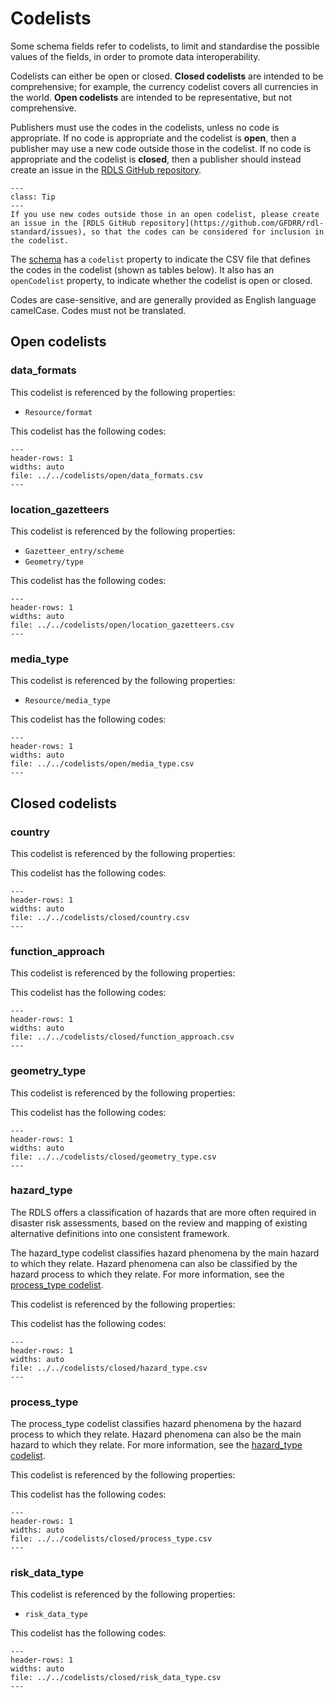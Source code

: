 # Codelists

Some schema fields refer to codelists, to limit and standardise the possible values of the fields, in order to promote data interoperability.

Codelists can either be open or closed. **Closed codelists** are intended to be comprehensive; for example, the currency codelist covers all currencies in the world. **Open codelists** are intended to be representative, but not comprehensive.

Publishers must use the codes in the codelists, unless no code is appropriate. If no code is appropriate and the codelist is **open**, then a publisher may use a new code outside those in the codelist. If no code is appropriate and the codelist is **closed**, then a publisher should instead create an issue in the [RDLS GitHub repository](https://github.com/GFDRR/rdl-standard/issues).

```{admonition} Extending open codelists
---
class: Tip
---
If you use new codes outside those in an open codelist, please create an issue in the [RDLS GitHub repository](https://github.com/GFDRR/rdl-standard/issues), so that the codes can be considered for inclusion in the codelist.
```

The [schema](index.md) has a `codelist` property to indicate the CSV file that defines the codes in the codelist (shown as tables below). It also has an `openCodelist` property, to indicate whether the codelist is open or closed.

Codes are case-sensitive, and are generally provided as English language camelCase. Codes must not be translated.

## Open codelists

### data_formats

This codelist is referenced by the following properties:

- `Resource/format`

This codelist has the following codes:

```{csv-table-no-translate}
---
header-rows: 1
widths: auto
file: ../../codelists/open/data_formats.csv
---
```

### location_gazetteers

This codelist is referenced by the following properties:

- `Gazetteer_entry/scheme`
- `Geometry/type`

This codelist has the following codes:

```{csv-table-no-translate}
---
header-rows: 1
widths: auto
file: ../../codelists/open/location_gazetteers.csv
---
```

### media_type

This codelist is referenced by the following properties:

- `Resource/media_type`

This codelist has the following codes:

```{csv-table-no-translate}
---
header-rows: 1
widths: auto
file: ../../codelists/open/media_type.csv
---
```

## Closed codelists

### country

This codelist is referenced by the following properties:

This codelist has the following codes:

```{csv-table-no-translate}
---
header-rows: 1
widths: auto
file: ../../codelists/closed/country.csv
---
```

### function_approach

This codelist is referenced by the following properties:

This codelist has the following codes:

```{csv-table-no-translate}
---
header-rows: 1
widths: auto
file: ../../codelists/closed/function_approach.csv
---
```

### geometry_type

This codelist is referenced by the following properties:

This codelist has the following codes:

```{csv-table-no-translate}
---
header-rows: 1
widths: auto
file: ../../codelists/closed/geometry_type.csv
---
```

### hazard_type

The RDLS offers a classification of hazards that are more often required in disaster risk assessments, based on the review and mapping of existing alternative definitions into one consistent framework.

The hazard_type codelist classifies hazard phenomena by the main hazard to which they relate. Hazard phenomena can also be classified by the hazard process to which they relate. For more information, see the [process_type codelist](#process_type).

This codelist is referenced by the following properties:

This codelist has the following codes:

```{csv-table-no-translate}
---
header-rows: 1
widths: auto
file: ../../codelists/closed/hazard_type.csv
---
```

### process_type

The process_type codelist classifies hazard phenomena by the hazard process to which they relate. Hazard phenomena can also be the main hazard to which they relate. For more information, see the [hazard_type codelist](#hazard_type).

This codelist is referenced by the following properties:

This codelist has the following codes:

```{csv-table-no-translate}
---
header-rows: 1
widths: auto
file: ../../codelists/closed/process_type.csv
---
```

### risk_data_type

This codelist is referenced by the following properties:

- `risk_data_type`

This codelist has the following codes:

```{csv-table-no-translate}
---
header-rows: 1
widths: auto
file: ../../codelists/closed/risk_data_type.csv
---
```
